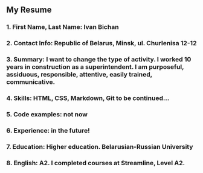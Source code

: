 ## My Resume
### 1.  **First Name, Last Name:** Ivan Bichan
### 2. **Contact Info:** Republic of Belarus, Minsk, ul. Churlenisa 12-12
### 3. **Summary:** I want to change the type of activity. I worked 10 years in construction as a superintendent. I am purposeful, assiduous, responsible, attentive, easily trained, communicative.
### 4. **Skills:** HTML, CSS, Markdown, Git to be continued...
### 5. **Code examples:**  not now
### 6. **Experience:** in the future!
### 7. **Education:** Higher education. Belarusian-Russian University
### 8. **English:** A2. I completed courses at Streamline, Level A2.
